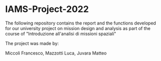 # IAMS-Project-2022
The following repository contains the report and the functions developed for our university project on mission design and analysis as part of the course of "Introduzione all'analisi di missioni spaziali"

The project was made by:

Miccoli Francesco,
Mazzotti Luca,
Juvara Matteo
